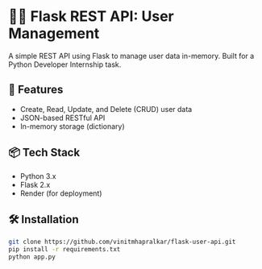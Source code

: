 # 🧑‍💻 Flask REST API: User Management

A simple REST API using Flask to manage user data in-memory. Built for a Python Developer Internship task.

## 🚀 Features

- Create, Read, Update, and Delete (CRUD) user data
- JSON-based RESTful API
- In-memory storage (dictionary)

## 📦 Tech Stack

- Python 3.x
- Flask 2.x
- Render (for deployment)

## 🛠 Installation

```bash
git clone https://github.com/vinitmhapralkar/flask-user-api.git
pip install -r requirements.txt
python app.py
